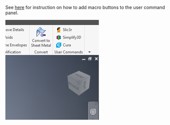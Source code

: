 
See [here](http://docs.autodesk.com/INVPRO/2010/ENU/Autodesk%20Inventor%202010%20Help/index.html?url=WS1a9193826455f5ff5f7e8f111d485187134b3-procedure3.htm,topicNumber=d0e58956) for instruction on how to add macro buttons to the user command panel.

![User commands](screenshot/panel.png)